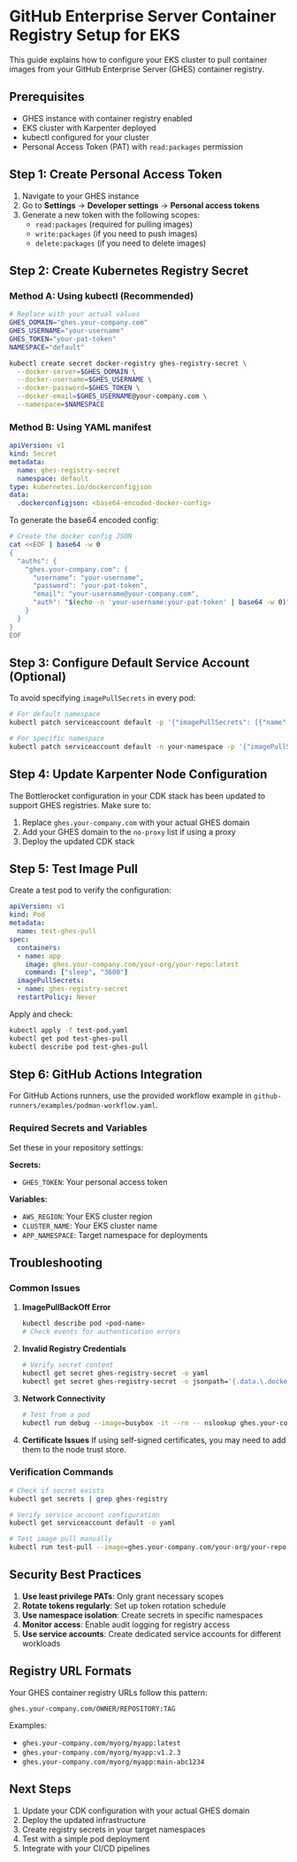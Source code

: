 # GitHub Enterprise Server Container Registry Setup for EKS

This guide explains how to configure your EKS cluster to pull container images from your GitHub Enterprise Server (GHES) container registry.

## Prerequisites

- GHES instance with container registry enabled
- EKS cluster with Karpenter deployed
- kubectl configured for your cluster
- Personal Access Token (PAT) with `read:packages` permission

## Step 1: Create Personal Access Token

1. Navigate to your GHES instance
2. Go to **Settings** → **Developer settings** → **Personal access tokens**
3. Generate a new token with the following scopes:
   - `read:packages` (required for pulling images)
   - `write:packages` (if you need to push images)
   - `delete:packages` (if you need to delete images)

## Step 2: Create Kubernetes Registry Secret

### Method A: Using kubectl (Recommended)

```bash
# Replace with your actual values
GHES_DOMAIN="ghes.your-company.com"
GHES_USERNAME="your-username"
GHES_TOKEN="your-pat-token"
NAMESPACE="default"

kubectl create secret docker-registry ghes-registry-secret \
  --docker-server=$GHES_DOMAIN \
  --docker-username=$GHES_USERNAME \
  --docker-password=$GHES_TOKEN \
  --docker-email=$GHES_USERNAME@your-company.com \
  --namespace=$NAMESPACE
```

### Method B: Using YAML manifest

```yaml
apiVersion: v1
kind: Secret
metadata:
  name: ghes-registry-secret
  namespace: default
type: kubernetes.io/dockerconfigjson
data:
  .dockerconfigjson: <base64-encoded-docker-config>
```

To generate the base64 encoded config:

```bash
# Create the docker config JSON
cat <<EOF | base64 -w 0
{
  "auths": {
    "ghes.your-company.com": {
      "username": "your-username",
      "password": "your-pat-token",
      "email": "your-username@your-company.com",
      "auth": "$(echo -n 'your-username:your-pat-token' | base64 -w 0)"
    }
  }
}
EOF
```

## Step 3: Configure Default Service Account (Optional)

To avoid specifying `imagePullSecrets` in every pod:

```bash
# For default namespace
kubectl patch serviceaccount default -p '{"imagePullSecrets": [{"name": "ghes-registry-secret"}]}'

# For specific namespace
kubectl patch serviceaccount default -n your-namespace -p '{"imagePullSecrets": [{"name": "ghes-registry-secret"}]}'
```

## Step 4: Update Karpenter Node Configuration

The Bottlerocket configuration in your CDK stack has been updated to support GHES registries. Make sure to:

1. Replace `ghes.your-company.com` with your actual GHES domain
2. Add your GHES domain to the `no-proxy` list if using a proxy
3. Deploy the updated CDK stack

## Step 5: Test Image Pull

Create a test pod to verify the configuration:

```yaml
apiVersion: v1
kind: Pod
metadata:
  name: test-ghes-pull
spec:
  containers:
  - name: app
    image: ghes.your-company.com/your-org/your-repo:latest
    command: ["sleep", "3600"]
  imagePullSecrets:
  - name: ghes-registry-secret
  restartPolicy: Never
```

Apply and check:

```bash
kubectl apply -f test-pod.yaml
kubectl get pod test-ghes-pull
kubectl describe pod test-ghes-pull
```

## Step 6: GitHub Actions Integration

For GitHub Actions runners, use the provided workflow example in `github-runners/examples/podman-workflow.yaml`.

### Required Secrets and Variables

Set these in your repository settings:

**Secrets:**
- `GHES_TOKEN`: Your personal access token

**Variables:**
- `AWS_REGION`: Your EKS cluster region
- `CLUSTER_NAME`: Your EKS cluster name
- `APP_NAMESPACE`: Target namespace for deployments

## Troubleshooting

### Common Issues

1. **ImagePullBackOff Error**
   ```bash
   kubectl describe pod <pod-name>
   # Check events for authentication errors
   ```

2. **Invalid Registry Credentials**
   ```bash
   # Verify secret content
   kubectl get secret ghes-registry-secret -o yaml
   kubectl get secret ghes-registry-secret -o jsonpath='{.data.\.dockerconfigjson}' | base64 -d
   ```

3. **Network Connectivity**
   ```bash
   # Test from a pod
   kubectl run debug --image=busybox -it --rm -- nslookup ghes.your-company.com
   ```

4. **Certificate Issues**
   If using self-signed certificates, you may need to add them to the node trust store.

### Verification Commands

```bash
# Check if secret exists
kubectl get secrets | grep ghes-registry

# Verify service account configuration
kubectl get serviceaccount default -o yaml

# Test image pull manually
kubectl run test-pull --image=ghes.your-company.com/your-org/your-repo:latest --dry-run=client -o yaml
```

## Security Best Practices

1. **Use least privilege PATs**: Only grant necessary scopes
2. **Rotate tokens regularly**: Set up token rotation schedule
3. **Use namespace isolation**: Create secrets in specific namespaces
4. **Monitor access**: Enable audit logging for registry access
5. **Use service accounts**: Create dedicated service accounts for different workloads

## Registry URL Formats

Your GHES container registry URLs follow this pattern:

```
ghes.your-company.com/OWNER/REPOSITORY:TAG
```

Examples:
- `ghes.your-company.com/myorg/myapp:latest`
- `ghes.your-company.com/myorg/myapp:v1.2.3`
- `ghes.your-company.com/myorg/myapp:main-abc1234`

## Next Steps

1. Update your CDK configuration with your actual GHES domain
2. Deploy the updated infrastructure
3. Create registry secrets in your target namespaces
4. Test with a simple pod deployment
5. Integrate with your CI/CD pipelines